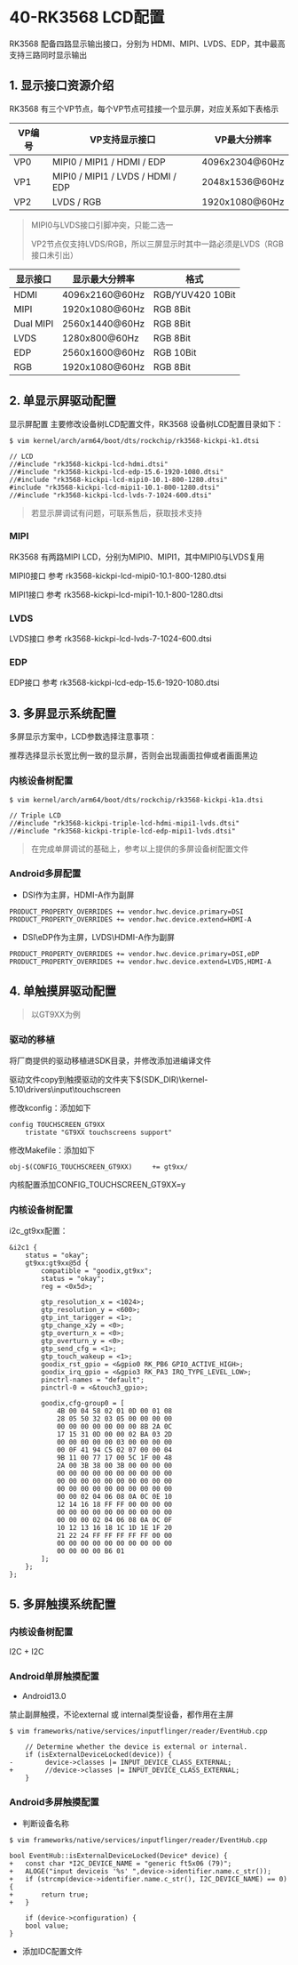 # 40-RK3568 LCD配置

RK3568 配备四路显示输出接口，分别为 HDMI、MIPI、LVDS、EDP，其中最高支持三路同时显示输出



## 1. 显示接口资源介绍

RK3568 有三个VP节点，每个VP节点可挂接一个显示屏，对应关系如下表格示

| VP编号 | VP支持显示接口                    | VP最大分辨率   |
| ------ | --------------------------------- | -------------- |
| VP0    | MIPI0 / MIPI1 / HDMI / EDP        | 4096x2304@60Hz |
| VP1    | MIPI0 / MIPI1 / LVDS / HDMI / EDP | 2048x1536@60Hz |
| VP2    | LVDS / RGB                        | 1920x1080@60Hz |

> MIPI0与LVDS接口引脚冲突，只能二选一
>
> VP2节点仅支持LVDS/RGB，所以三屏显示时其中一路必须是LVDS（RGB接口未引出）



| 显示接口  | 显示最大分辨率 | 格式             |
| --------- | -------------- | ---------------- |
| HDMI      | 4096x2160@60Hz | RGB/YUV420 10Bit |
| MIPI      | 1920x1080@60Hz | RGB 8Bit         |
| Dual MIPI | 2560x1440@60Hz | RGB 8Bit         |
| LVDS      | 1280x800@60Hz  | RGB 8Bit         |
| EDP       | 2560x1600@60Hz | RGB 10Bit        |
| RGB       | 1920x1080@60Hz | RGB 8Bit         |





## 2. 单显示屏驱动配置

显示屏配置 主要修改设备树LCD配置文件，RK3568 设备树LCD配置目录如下：

```
$ vim kernel/arch/arm64/boot/dts/rockchip/rk3568-kickpi-k1.dtsi

// LCD
//#include "rk3568-kickpi-lcd-hdmi.dtsi"
//#include "rk3568-kickpi-lcd-edp-15.6-1920-1080.dtsi"
//#include "rk3568-kickpi-lcd-mipi0-10.1-800-1280.dtsi"
#include "rk3568-kickpi-lcd-mipi1-10.1-800-1280.dtsi"
//#include "rk3568-kickpi-lcd-lvds-7-1024-600.dtsi"
```

> 若显示屏调试有问题，可联系售后，获取技术支持



### MIPI

RK3568 有两路MIPI LCD，分别为MIPI0、MIPI1，其中MIPI0与LVDS复用

MIPI0接口 参考 rk3568-kickpi-lcd-mipi0-10.1-800-1280.dtsi 

MIPI1接口 参考 rk3568-kickpi-lcd-mipi1-10.1-800-1280.dtsi



### LVDS

LVDS接口 参考 rk3568-kickpi-lcd-lvds-7-1024-600.dtsi



### EDP

EDP接口 参考 rk3568-kickpi-lcd-edp-15.6-1920-1080.dtsi   





## 3. 多屏显示系统配置

多屏显示方案中，LCD参数选择注意事项：

推荐选择显示长宽比例一致的显示屏，否则会出现画面拉伸或者画面黑边



### 内核设备树配置

```
$ vim kernel/arch/arm64/boot/dts/rockchip/rk3568-kickpi-k1a.dtsi

// Triple LCD
//#include "rk3568-kickpi-triple-lcd-hdmi-mipi1-lvds.dtsi"
//#include "rk3568-kickpi-triple-lcd-edp-mipi1-lvds.dtsi"
```

> 在完成单屏调试的基础上，参考以上提供的多屏设备树配置文件



### Android多屏配置

* DSI作为主屏，HDMI-A作为副屏

```
PRODUCT_PROPERTY_OVERRIDES += vendor.hwc.device.primary=DSI
PRODUCT_PROPERTY_OVERRIDES += vendor.hwc.device.extend=HDMI-A
```

* DSI\eDP作为主屏，LVDS\HDMI-A作为副屏

```
PRODUCT_PROPERTY_OVERRIDES += vendor.hwc.device.primary=DSI,eDP
PRODUCT_PROPERTY_OVERRIDES += vendor.hwc.device.extend=LVDS,HDMI-A
```



## 4. 单触摸屏驱动配置

> 以GT9XX为例

### 驱动的移植

将厂商提供的驱动移植进SDK目录，并修改添加进编译文件

驱动文件copy到触摸驱动的文件夹下$(SDK_DIR)\kernel-5.10\drivers\input\touchscreen

修改kconfig：添加如下

```
config TOUCHSCREEN_GT9XX
	tristate "GT9XX touchscreens support"
```

修改Makefile：添加如下

```
obj-$(CONFIG_TOUCHSCREEN_GT9XX)		+= gt9xx/
```

内核配置添加CONFIG_TOUCHSCREEN_GT9XX=y

### 内核设备树配置

i2c_gt9xx配置：

```
&i2c1 {
	status = "okay";
	gt9xx:gt9xx@5d {
		compatible = "goodix,gt9xx";
		status = "okay";
		reg = <0x5d>;

		gtp_resolution_x = <1024>;
		gtp_resolution_y = <600>;
		gtp_int_tarigger = <1>;
		gtp_change_x2y = <0>;
		gtp_overturn_x = <0>;
		gtp_overturn_y = <0>;
		gtp_send_cfg = <1>;
		gtp_touch_wakeup = <1>;
		goodix_rst_gpio = <&gpio0 RK_PB6 GPIO_ACTIVE_HIGH>;
		goodix_irq_gpio = <&gpio3 RK_PA3 IRQ_TYPE_LEVEL_LOW>;
		pinctrl-names = "default";
		pinctrl-0 = <&touch3_gpio>;

		goodix,cfg-group0 = [
			4B 00 04 58 02 01 0D 00 01 08
			28 05 50 32 03 05 00 00 00 00
			00 00 00 00 00 00 00 8B 2A 0C
			17 15 31 0D 00 00 02 BA 03 2D
			00 00 00 00 00 03 00 00 00 00
			00 0F 41 94 C5 02 07 00 00 04
			9B 11 00 77 17 00 5C 1F 00 48
			2A 00 3B 38 00 3B 00 00 00 00
			00 00 00 00 00 00 00 00 00 00
			00 00 00 00 00 00 00 00 00 00
			00 00 00 00 00 00 00 00 00 00
			00 00 02 04 06 08 0A 0C 0E 10
			12 14 16 18 FF FF 00 00 00 00
			00 00 00 00 00 00 00 00 00 00
			00 00 00 02 04 06 08 0A 0C 0F
			10 12 13 16 18 1C 1D 1E 1F 20
			21 22 24 FF FF FF FF FF 00 00
			00 00 00 00 00 00 00 00 00 00
			00 00 00 00 B6 01
		];
	};
};
```





## 5. 多屏触摸系统配置

### 内核设备树配置

I2C + I2C



### Android单屏触摸配置

* Android13.0

禁止副屏触摸，不论external 或 internal类型设备，都作用在主屏

```
$ vim frameworks/native/services/inputflinger/reader/EventHub.cpp

    // Determine whether the device is external or internal.
    if (isExternalDeviceLocked(device)) {
-        device->classes |= INPUT_DEVICE_CLASS_EXTERNAL;
+        //device->classes |= INPUT_DEVICE_CLASS_EXTERNAL;
    }
```



### Android多屏触摸配置

* 判断设备名称

```
$ vim frameworks/native/services/inputflinger/reader/EventHub.cpp

bool EventHub::isExternalDeviceLocked(Device* device) {
+	const char *I2C_DEVICE_NAME = "generic ft5x06 (79)";
+	ALOGE("input deviceis '%s' ",device->identifier.name.c_str());
+	if (strcmp(device->identifier.name.c_str(), I2C_DEVICE_NAME) == 0) {
+		return true;
+	}

	if (device->configuration) {
	bool value;
}
```



* 添加IDC配置文件

```
```
















